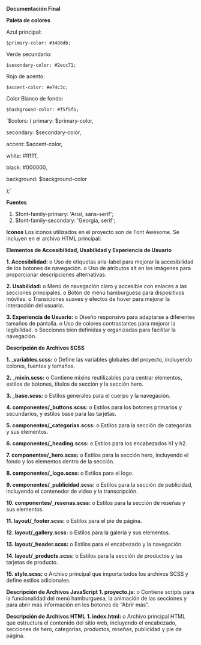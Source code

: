 **Documentación Final**

**Paleta de colores**

Azul principal:

`$primary-color: #3498db;`

Verde secundario:

`$secondary-color: #2ecc71;`

Rojo de acento:

`$accent-color: #e74c3c;`

Color Blanco de fondo:

`$background-color: #f5f5f5;`

`$colors: (
  primary: $primary-color,
  
  secondary: $secondary-color,
  
  accent: $accent-color,
  
  white: #ffffff,
  
  black: #000000,
  
  background: $background-color
  
  );`


**Fuentes**
1.	$font-family-primary: 'Arial, sans-serif';
3.	$font-family-secondary: 'Georgia, serif';



**Iconos**
Los iconos utilizados en el proyecto son de Font Awesome. Se incluyen en el archivo HTML principal:
<link rel="stylesheet" href="https://cdnjs.cloudflare.com/ajax/libs/font-awesome/6.0.0-beta3/css/all.min.css">



**Elementos de Accesibilidad, Usabilidad y Experiencia de Usuario**

**1.	Accesibilidad:**
o	Uso de etiquetas aria-label para mejorar la accesibilidad de los botones de navegación.
o	Uso de atributos alt en las imágenes para proporcionar descripciones alternativas.

**2.	Usabilidad:**
o	Menú de navegación claro y accesible con enlaces a las secciones principales.
o	Botón de menú hamburguesa para dispositivos móviles.
o	Transiciones suaves y efectos de hover para mejorar la interacción del usuario.

**3.	Experiencia de Usuario:**
o	Diseño responsivo para adaptarse a diferentes tamaños de pantalla.
o	Uso de colores contrastantes para mejorar la legibilidad.
o	Secciones bien definidas y organizadas para facilitar la navegación.

**Descripción de Archivos SCSS**

**1.	_variables.scss:**
o	Define las variables globales del proyecto, incluyendo colores, fuentes y tamaños.

**2.	_mixin.scss:**
o	Contiene mixins reutilizables para centrar elementos, estilos de botones, títulos de sección y la sección hero.

**3.	_base.scss:**
o	Estilos generales para el cuerpo y la navegación.

**4.	componentes/_buttons.scss:**
o	Estilos para los botones primarios y secundarios, y estilos base para las tarjetas.

**5.	componentes/_categorias.scss:**
o	Estilos para la sección de categorías y sus elementos.

**6.	componentes/_heading.scss:**
o	Estilos para los encabezados h1 y h2.

**7.	componentes/_hero.scss:**
o	Estilos para la sección hero, incluyendo el fondo y los elementos dentro de la sección.

**8.	componentes/_logo.scss:**
o	Estilos para el logo.

**9.	componentes/_publicidad.scss:**
o	Estilos para la sección de publicidad, incluyendo el contenedor de video y la transcripción.

**10.	componentes/_resenas.scss:**
o	Estilos para la sección de reseñas y sus elementos.

**11.	layout/_footer.scss:**
o	Estilos para el pie de página.

**12.	layout/_gallery.scss:**
o	Estilos para la galería y sus elementos.

**13.	layout/_header.scss:**
o	Estilos para el encabezado y la navegación.

**14.	layout/_products.scss:**
o	Estilos para la sección de productos y las tarjetas de producto.

**15.	style.scss:**
o	Archivo principal que importa todos los archivos SCSS y define estilos adicionales.


**Descripción de Archivos JavaScript**
**1.	proyecto.js:**
o	Contiene scripts para la funcionalidad del menú hamburguesa, la animación de las secciones y para abrir más información en los botones de “Abrir más”.


**Descripción de Archivos HTML**
**1.	index.html:**
o	Archivo principal HTML que estructura el contenido del sitio web, incluyendo el encabezado, secciones de hero, categorías, productos, reseñas, publicidad y pie de página.
